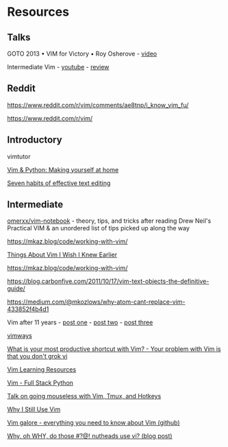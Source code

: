 # Resources

## Talks

GOTO 2013 • VIM for Victory • Roy Osherove - [video](https://www.youtube.com/watch?v=2BRbyQC9oMw)

Intermediate Vim - [youtube](https://www.youtube.com/watch?v=v0W7JkzQAzA) - [review](https://github.com/ADGEfficiency/personal/blob/master/reviews/work/intermeidate_vim.md)

## Reddit

https://www.reddit.com/r/vim/comments/ae8tnp/i_know_vim_fu/

https://www.reddit.com/r/vim/

## Introductory

vimtutor

[Vim & Python: Making yourself at home](https://justin.abrah.ms/vim/vim_and_python.html)

[Seven habits of effective text editing](http://moolenaar.net/habits.html)

## Intermediate

[omerxx/vim-notebook](https://github.com/omerxx/vim-notebook/blob/master/VIM_NOTEBOOK.md) - theory, tips, and tricks after reading Drew Neil's Practical VIM & an unordered list of tips picked up along the way

https://mkaz.blog/code/working-with-vim/

[Things About Vim I Wish I Knew Earlier](https://blog.petrzemek.net/2016/04/06/things-about-vim-i-wish-i-knew-earlier/)

https://mkaz.blog/code/working-with-vim/

https://blog.carbonfive.com/2011/10/17/vim-text-objects-the-definitive-guide/

https://medium.com/@mkozlows/why-atom-cant-replace-vim-433852f4b4d1

Vim after 11 years - [post one](https://statico.github.io/vim.html) - [post two](https://statico.github.io/vim2.html) - [post three](https://statico.github.io/vim3.html)

[vimways](https://vimways.org/2018/)

[What is your most productive shortcut with Vim? - Your problem with Vim is that you don't grok vi](https://stackoverflow.com/questions/1218390/what-is-your-most-productive-shortcut-with-vim)

[Vim Learning Resources](https://thorstenball.com/blog/2012/07/09/vim-learning-resources/)

[Vim - Full Stack Python](https://www.fullstackpython.com/vim.html)

[Talk on going mouseless with Vim, Tmux, and Hotkeys](https://www.youtube.com/watch?v=E-ZbrtoSuzw)

[Why I Still Use Vim](https://medium.com/commitlog/why-i-still-use-vim-67afd76b4db6)

[Vim galore - everything you need to know about Vim (github)](https://github.com/mhinz/vim-galore#readme)

[Why, oh WHY, do those #?@! nutheads use vi? (blog post)](http://www.viemu.com/a-why-vi-vim.html)

